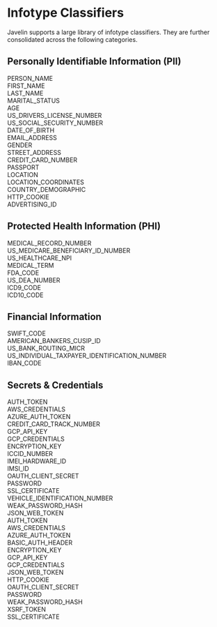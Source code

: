 # Infotype Classifiers

Javelin supports a large library of infotype classifiers. They are further consolidated across the following categories. 

## Personally Identifiable Information (PII)

PERSON_NAME  
FIRST_NAME  
LAST_NAME  
MARITAL_STATUS  
AGE  
US_DRIVERS_LICENSE_NUMBER  
US_SOCIAL_SECURITY_NUMBER  
DATE_OF_BIRTH  
EMAIL_ADDRESS  
GENDER  
STREET_ADDRESS  
CREDIT_CARD_NUMBER  
PASSPORT  
LOCATION  
LOCATION_COORDINATES  
COUNTRY_DEMOGRAPHIC  
HTTP_COOKIE  
ADVERTISING_ID  

## Protected Health Information (PHI)

MEDICAL_RECORD_NUMBER  
US_MEDICARE_BENEFICIARY_ID_NUMBER  
US_HEALTHCARE_NPI  
MEDICAL_TERM  
FDA_CODE  
US_DEA_NUMBER  
ICD9_CODE  
ICD10_CODE  

## Financial Information

SWIFT_CODE  
AMERICAN_BANKERS_CUSIP_ID  
US_BANK_ROUTING_MICR  
US_INDIVIDUAL_TAXPAYER_IDENTIFICATION_NUMBER  
IBAN_CODE  

## Secrets & Credentials

AUTH_TOKEN  
AWS_CREDENTIALS  
AZURE_AUTH_TOKEN  
CREDIT_CARD_TRACK_NUMBER  
GCP_API_KEY  
GCP_CREDENTIALS  
ENCRYPTION_KEY  
ICCID_NUMBER  
IMEI_HARDWARE_ID  
IMSI_ID  
OAUTH_CLIENT_SECRET  
PASSWORD  
SSL_CERTIFICATE  
VEHICLE_IDENTIFICATION_NUMBER  
WEAK_PASSWORD_HASH  
JSON_WEB_TOKEN  
AUTH_TOKEN  
AWS_CREDENTIALS  
AZURE_AUTH_TOKEN  
BASIC_AUTH_HEADER  
ENCRYPTION_KEY  
GCP_API_KEY  
GCP_CREDENTIALS  
JSON_WEB_TOKEN  
HTTP_COOKIE  
OAUTH_CLIENT_SECRET  
PASSWORD  
WEAK_PASSWORD_HASH  
XSRF_TOKEN  
SSL_CERTIFICATE  